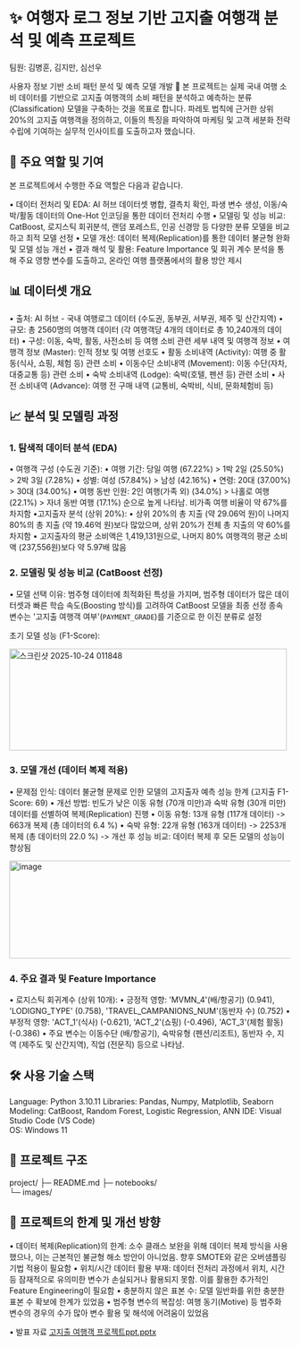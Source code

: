 # ✨ 여행자 로그 정보 기반 고지출 여행객 분석 및 예측 프로젝트

팀원: 김병훈, 김지만, 심선우

사용자 정보 기반 소비 패턴 분석 및 예측 모델 개발 🎯
본 프로젝트는 실제 국내 여행 소비 데이터를 기반으로 고지출 여행객의 소비 패턴을 분석하고 예측하는 분류(Classification) 모델을 구축하는 것을 목표로 합니다.
파레토 법칙에 근거한 상위 20%의 고지출 여행객을 정의하고, 이들의 특징을 파악하여 마케팅 및 고객 세분화 전략 수립에 기여하는 실무적 인사이트를 도출하고자 했습니다.

## 🔎 주요 역할 및 기여

본 프로젝트에서 수행한 주요 역할은 다음과 같습니다.

• 데이터 전처리 및 EDA: AI 허브 데이터셋 병합, 결측치 확인, 파생 변수 생성, 이동/숙박/활동 데이터의 One-Hot 인코딩을 통한 데이터 전처리 수행
• 모델링 및 성능 비교: CatBoost, 로지스틱 회귀분석, 랜덤 포레스트, 인공 신경망 등 다양한 분류 모델을 비교하고 최적 모델 선정
• 모델 개선: 데이터 복제(Replication)를 통한 데이터 불균형 완화 및 모델 성능 개선
• 결과 해석 및 활용: Feature Importance 및 회귀 계수 분석을 통해 주요 영향 변수를 도출하고, 온라인 여행 플랫폼에서의 활용 방안 제시

## 📊 데이터셋 개요

• 출처: AI 허브 - 국내 여행로그 데이터 (수도권, 동부권, 서부권, 제주 및 산간지역)
• 규모: 총 2560명의 여행객 데이터 (각 여행객당 4개의 데이터로 총 10,240개의 데이터)
• 구성: 이동, 숙박, 활동, 사전소비 등 여행 소비 관련 세부 내역 및 여행객 정보
   • 여행객 정보 (Master): 인적 정보 및 여행 선호도
   • 활동 소비내역 (Activity): 여행 중 활동(식사, 쇼핑, 체험 등) 관련 소비
   • 이동수단 소비내역 (Movement): 이동 수단(자차, 대중교통 등) 관련 소비
   • 숙박 소비내역 (Lodge): 숙박(호텔, 펜션 등) 관련 소비
   • 사전 소비내역 (Advance): 여행 전 구매 내역 (교통비, 숙박비, 식비, 문화체험비 등)

## 📈 분석 및 모델링 과정

### 1. 탐색적 데이터 분석 (EDA)

• 여행객 구성 (수도권 기준):
   • 여행 기간: 당일 여행 (67.22%) > 1박 2일 (25.50%) > 2박 3일 (7.28%)
   • 성별: 여성 (57.84%) > 남성 (42.16%)
   • 연령: 20대 (37.00%) > 30대 (34.00%)
   • 여행 동반 인원: 2인 여행(가족 외) (34.0%) > 나홀로 여행 (22.1%) > 자녀 동반 여행 (17.1%) 순으로 높게 나타남. 비가족 여행 비율이 약 67%를 차지함
 •고지출자 분석 (상위 20%):
    • 상위 20%의 총 지출 (약 29.06억 원)이 나머지 80%의 총 지출 (약 19.46억 원)보다 많았으며, 상위 20%가 전체 총 지출의 약 60%를 차지함
    • 고지출자의 평균 소비액은 1,419,131원으로, 나머지 80% 여행객의 평균 소비액 (237,556원)보다 약 5.97배 많음

### 2. 모델링 및 성능 비교 (CatBoost 선정)

• 모델 선택 이유: 범주형 데이터에 최적화된 특성을 가지며, 범주형 데이터가 많은 데이터셋과 빠른 학습 속도(Boosting 방식)를 고려하여 CatBoost 모델을 최종 선정 종속 변수는 '고지출 여행객 여부'(`PAYMENT_GRADE`)를 기준으로 한 이진 분류로 설정


  초기 모델 성능 (F1-Score):

  <img width="497" height="182" alt="스크린샷 2025-10-24 011848" src="https://github.com/user-attachments/assets/090f6dda-1440-4e8b-9c83-a08ff32ced23" />



### 3. 모델 개선 (데이터 복제 적용)

• 문제점 인식: 데이터 불균형 문제로 인한 모델의 고지출자 예측 성능 한계 (고지출 F1-Score: 69)
• 개선 방법: 빈도가 낮은 이동 유형 (70개 미만)과 숙박 유형 (30개 미만) 데이터를 선별하여 복제(Replication) 진행
   • 이동 유형: 13개 유형 (117개 데이터) -> 663개 복제 (총 데이터의 6.4 %)
   • 숙박 유형: 22개 유형 (163개 데이터) -> 2253개 복제 (총 데이터의 22.0 %)
-> 개선 후 성능 비교: 데이터 복제 후 모든 모델의 성능이 향상됨

 <img width="567" height="175" alt="image" src="https://github.com/user-attachments/assets/e71f9679-dae3-493b-83d3-f9fb9d727806" />



### 4. 주요 결과 및 Feature Importance

• 로지스틱 회귀계수 (상위 10개):
   • 긍정적 영향: 'MVMN_4'(배/항공기) (0.941), 'LODIGNG_TYPE' (0.758), 'TRAVEL_CAMPANIONS_NUM'(동반자 수) (0.752)
   • 부정적 영향: 'ACT_1'(식사) (-0.621), 'ACT_2'(쇼핑) (-0.496), 'ACT_3'(체험 활동) (-0.386)
   • 주요 변수는 이동수단 (배/항공기), 숙박유형 (펜션/리조트), 동반자 수, 지역 (제주도 및 산간지역), 직업 (전문직) 등으로 나타남.

## 🛠️ 사용 기술 스택

Language: Python 3.10.11
Libraries: Pandas, Numpy, Matplotlib, Seaborn
Modeling: CatBoost, Random Forest, Logistic Regression, ANN
IDE: Visual Studio Code (VS Code)  
OS: Windows 11



## 📂 프로젝트 구조

project/
├─ README.md
├─ notebooks/             
└─ images/


## 🚧 프로젝트의 한계 및 개선 방향
• 데이터 복제(Replication)의 한계: 소수 클래스 보완을 위해 데이터 복제 방식을 사용했으나, 이는 근본적인 불균형 해소 방안이 아니었음.
  향후 SMOTE와 같은 오버샘플링 기법 적용이 필요함
• 위치/시간 데이터 활용 부재: 데이터 전처리 과정에서 위치, 시간 등 잠재적으로 유의미한 변수가 손실되거나 활용되지 못함. 이를 활용한 추가적인 Feature Engineering이 필요함
• 충분하지 않은 표본 수: 모델 일반화를 위한 충분한 표본 수 확보에 한계가 있었음
• 범주형 변수의 복잡성: 여행 동기(Motive) 등 범주화 변수의 경우의 수가 많아 변수 활용 및 해석에 어려움이 있었음



• 발표 자료
[고지출 여행객 프로젝트ppt.pptx](https://github.com/user-attachments/files/23102518/ppt.pptx)


